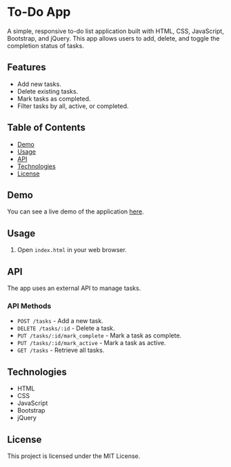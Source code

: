 # To-Do App

A simple, responsive to-do list application built with HTML, CSS, JavaScript, Bootstrap, and jQuery. This app allows users to add, delete, and toggle the completion status of tasks.

## Features

- Add new tasks.
- Delete existing tasks.
- Mark tasks as completed.
- Filter tasks by all, active, or completed.

## Table of Contents

- [Demo](#demo)
- [Usage](#usage)
- [API](#api)
- [Technologies](#technologies)
- [License](#license)

## Demo

You can see a live demo of the application [here](https://669d8c2d59d0155e2760b2b3--celebrated-centaur-cf98da.netlify.app/).

## Usage

1. Open `index.html` in your web browser.

## API

The app uses an external API to manage tasks.

### API Methods

- `POST /tasks` - Add a new task.
- `DELETE /tasks/:id` - Delete a task.
- `PUT /tasks/:id/mark_complete` - Mark a task as complete.
- `PUT /tasks/:id/mark_active` - Mark a task as active.
- `GET /tasks` - Retrieve all tasks.

## Technologies

- HTML
- CSS
- JavaScript
- Bootstrap
- jQuery

## License

This project is licensed under the MIT License.
